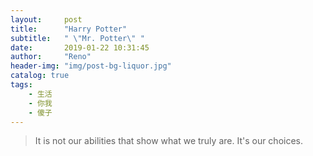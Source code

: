 ```yaml
---
layout:     post
title:      "Harry Potter"
subtitle:   " \"Mr. Potter\" "
date:       2019-01-22 10:31:45
author:     "Reno"
header-img: "img/post-bg-liquor.jpg"
catalog: true
tags:
    - 生活
    - 你我
    - 傻子
---
```


> It is not our abilities that show what we truly are. It's our choices. 